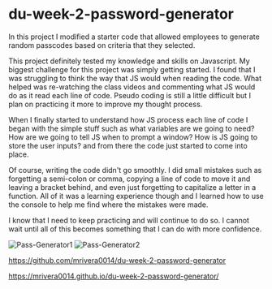 # du-week-2-password-generator

In this project I modified a starter code that allowed employees to generate random passcodes based on criteria that they selected. 

This project definitely tested my knowledge and skills on Javascript. My biggest challenge for this project was simply getting started. I found that I was struggling to think the way that JS would when reading the code. What helped was re-watching the class videos and commenting what JS would do as it read each line of code. Pseudo coding is still a little difficult but I plan on practicing it more to improve my thought process.

When I finally started to understand how JS process each line of code I began with the simple stuff such as what variables are we going to need? How are we going to tell JS when to prompt a window? How is JS going to store the user inputs? and from there the code just started to come into place.

Of course, writing the code didn't go smoothly. I did small mistakes such as forgetting a semi-colon or comma, copying a line of code to move it and leaving a bracket behind, and even just forgetting to capitalize a letter in a function. All of it was a learning experience though and I learned how to use the console to help me find where the mistakes were made.

I know that I need to keep practicing and will continue to do so. I cannot wait until all of this becomes something that I can do with more confidence.

![Pass-Generator1](assets/Pass-Generator1.PNG)
![Pass-Generator2](assets/Pass-Generator2.PNG)


https://github.com/mrivera0014/du-week-2-password-generator

https://mrivera0014.github.io/du-week-2-password-generator/

